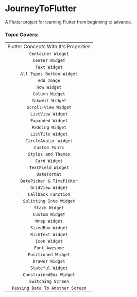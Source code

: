 # JourneyToFlutter

A Flutter project for learning Flutter from beginning to advance.

### Topic Covers:

|                                       |
|:-------------------------------------:|
| Flutter Concepts With It's Properties |
|          `Container Widget`           |
|            `Center Widget`            |
|             `Text Widget`             |
|       `All Types Button Widget`       |
|              `Add Image`              |
|             `Row Widget`              |
|            `Column Widget`            |
|           `Inkwell Widget`            |
|         `Scroll-View Widget`          |
|           `ListView Widget`           |
|           `Expanded Widget`           |
|           `Padding Widget`            |
|           `ListTile Widget`           |
|         `CircleAvatar Widget`         |
|            `Custom Fonts`             |
|          `Styles and Themes`          |
|             `Card Widget`             |
|          `TextField Widget`           |
|             `DateFormat`              |
|       `DatePicker & TimePicker`       |
|           `GridView Widget`           |
|          `Callback Function`          |
|        `Splitting Into Widget`        |
|            `Stack Widget`             |
|            `Custom Widget`            |
|             `Wrap Widget`             |
|           `SizedBox Widget`           |
|           `RichText Widget`           |
|             `Icon Widget`             |
|            `Font Awesome`             |
|          `Positioned Widget`          |
|            `Drawer Widget`            |
|           `Stateful Widget`           |
|        `ConstrainedBox Widget`        |
|          `Switching Screen`           |
|   `Passing Data To Another Screen`    |